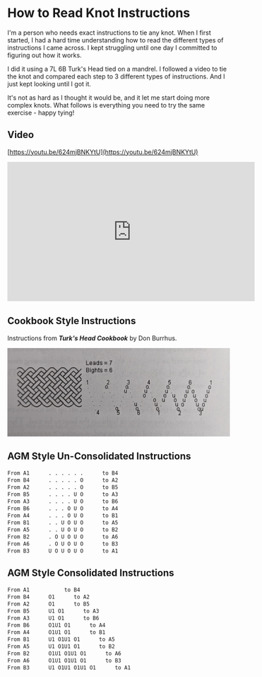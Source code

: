 # How to Read Knot Instructions

I'm a person who needs exact instructions to tie any knot. When I first started, I had a hard time understanding how to read the different types of instructions I came across. I kept struggling until one day I committed to figuring out how it works. 

I did it using a 7L 6B Turk's Head tied on a mandrel. I followed a video to tie the knot and compared each step to 3 different types of instructions. And I just kept looking until I got it. 

It's not as hard as I thought it would be, and it let me start doing more complex knots. What follows is everything you need to try the same exercise - happy tying!

## Video

[https://youtu.be/624mjBNKYtU](https://youtu.be/624mjBNKYtU)

<iframe width="560" height="315" src="https://www.youtube.com/embed/624mjBNKYtU" title="YouTube video player" frameborder="0" allow="accelerometer; autoplay; clipboard-write; encrypted-media; gyroscope; picture-in-picture" allowfullscreen></iframe>

## Cookbook Style Instructions

Instructions from ***Turk's Head Cookbook*** by Don Burrhus. 

![Instructions from 'Turk's Head Cookbook](../assets/images/agm//instructions_thk-7l-6b_cookbook-style.jpg)


## AGM Style Un-Consolidated Instructions

```
From A1      . . . . . .      to B4
From B4      . . . . . O      to A2
From A2      . . . . . O      to B5
From B5      . . . . U O      to A3
From A3      . . . . U O      to B6
From B6      . . . O U O      to A4
From A4      . . . O U O      to B1
From B1      . . U O U O      to A5
From A5      . . U O U O      to B2
From B2      . O U O U O      to A6
From A6      . O U O U O      to B3
From B3      U O U O U O      to A1
```

## AGM Style Consolidated Instructions

```
From A1           to B4
From B4      O1      to A2
From A2      O1      to B5
From B5      U1 O1      to A3
From A3      U1 O1      to B6
From B6      O1U1 O1      to A4
From A4      O1U1 O1      to B1
From B1      U1 O1U1 O1      to A5
From A5      U1 O1U1 O1      to B2
From B2      O1U1 O1U1 O1      to A6
From A6      O1U1 O1U1 O1      to B3
From B3      U1 O1U1 O1U1 O1      to A1
```

